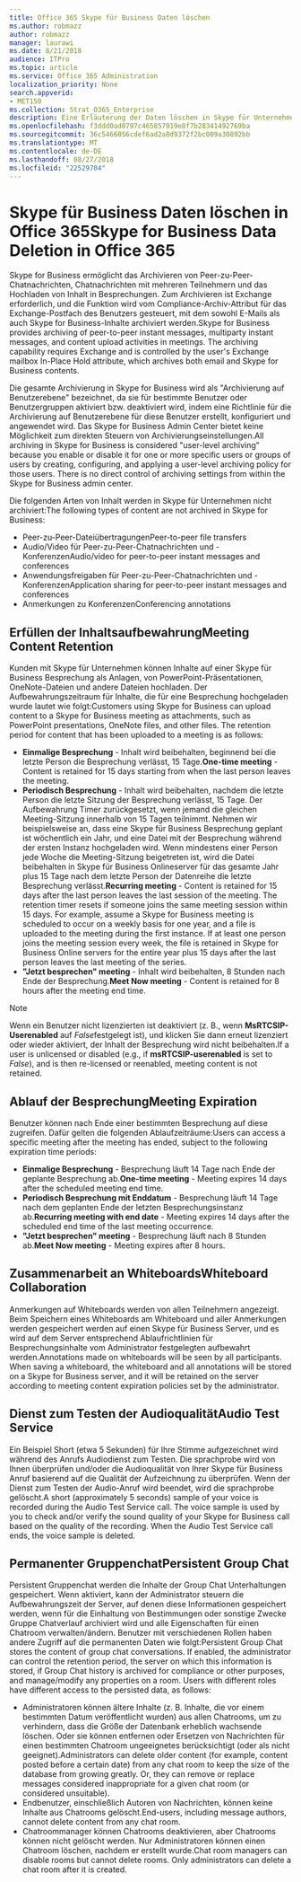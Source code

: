 ```yaml
---
title: Office 365 Skype für Business Daten löschen
ms.author: robmazz
author: robmazz
manager: laurawi
ms.date: 8/21/2018
audience: ITPro
ms.topic: article
ms.service: Office 365 Administration
localization_priority: None
search.appverid:
- MET150
ms.collection: Strat_O365_Enterprise
description: Eine Erläuterung der Daten löschen in Skype für Unternehmen.
ms.openlocfilehash: f3ddd0ad0797c465857919e8f7b28341492769ba
ms.sourcegitcommit: 36c5466056cdef6ad2a8d9372f2bc009a30892bb
ms.translationtype: MT
ms.contentlocale: de-DE
ms.lasthandoff: 08/27/2018
ms.locfileid: "22529704"
---
```

# <a name="skype-for-business-data-deletion-in-office-365"></a><span data-ttu-id="363b9-103">Skype für Business Daten löschen in Office 365</span><span class="sxs-lookup"><span data-stu-id="363b9-103">Skype for Business Data Deletion in Office 365</span></span>

<span data-ttu-id="363b9-p101">Skype for Business ermöglicht das Archivieren von Peer-zu-Peer-Chatnachrichten, Chatnachrichten mit mehreren Teilnehmern und das Hochladen von Inhalt in Besprechungen. Zum Archivieren ist Exchange erforderlich, und die Funktion wird vom Compliance-Archiv-Attribut für das Exchange-Postfach des Benutzers gesteuert, mit dem sowohl E-Mails als auch Skype for Business-Inhalte archiviert werden.</span><span class="sxs-lookup"><span data-stu-id="363b9-p101">Skype for Business provides archiving of peer-to-peer instant messages, multiparty instant messages, and content upload activities in meetings. The archiving capability requires Exchange and is controlled by the user's Exchange mailbox In-Place Hold attribute, which archives both email and Skype for Business contents.</span></span>

<span data-ttu-id="363b9-p102">Die gesamte Archivierung in Skype for Business wird als "Archivierung auf Benutzerebene" bezeichnet, da sie für bestimmte Benutzer oder Benutzergruppen aktiviert bzw. deaktiviert wird, indem eine Richtlinie für die Archivierung auf Benutzerebene für diese Benutzer erstellt, konfiguriert und angewendet wird. Das Skype for Business Admin Center bietet keine Möglichkeit zum direkten Steuern von Archivierungseinstellungen.</span><span class="sxs-lookup"><span data-stu-id="363b9-p102">All archiving in Skype for Business is considered "user-level archiving" because you enable or disable it for one or more specific users or groups of users by creating, configuring, and applying a user-level archiving policy for those users. There is no direct control of archiving settings from within the Skype for Business admin center.</span></span>

<span data-ttu-id="363b9-108">Die folgenden Arten von Inhalt werden in Skype für Unternehmen nicht archiviert:</span><span class="sxs-lookup"><span data-stu-id="363b9-108">The following types of content are not archived in Skype for Business:</span></span> 
- <span data-ttu-id="363b9-109">Peer-zu-Peer-Dateiübertragungen</span><span class="sxs-lookup"><span data-stu-id="363b9-109">Peer-to-peer file transfers</span></span>
- <span data-ttu-id="363b9-110">Audio/Video für Peer-zu-Peer-Chatnachrichten und -Konferenzen</span><span class="sxs-lookup"><span data-stu-id="363b9-110">Audio/video for peer-to-peer instant messages and conferences</span></span>
- <span data-ttu-id="363b9-111">Anwendungsfreigaben für Peer-zu-Peer-Chatnachrichten und -Konferenzen</span><span class="sxs-lookup"><span data-stu-id="363b9-111">Application sharing for peer-to-peer instant messages and conferences</span></span>
- <span data-ttu-id="363b9-112">Anmerkungen zu Konferenzen</span><span class="sxs-lookup"><span data-stu-id="363b9-112">Conferencing annotations</span></span> 

## <a name="meeting-content-retention"></a><span data-ttu-id="363b9-113">Erfüllen der Inhaltsaufbewahrung</span><span class="sxs-lookup"><span data-stu-id="363b9-113">Meeting Content Retention</span></span>
<span data-ttu-id="363b9-p103">Kunden mit Skype für Unternehmen können Inhalte auf einer Skype für Business Besprechung als Anlagen, von PowerPoint-Präsentationen, OneNote-Dateien und andere Dateien hochladen. Der Aufbewahrungszeitraum für Inhalte, die für eine Besprechung hochgeladen wurde lautet wie folgt:</span><span class="sxs-lookup"><span data-stu-id="363b9-p103">Customers using Skype for Business can upload content to a Skype for Business meeting as attachments, such as PowerPoint presentations, OneNote files, and other files. The retention period for content that has been uploaded to a meeting is as follows:</span></span>
- <span data-ttu-id="363b9-116">**Einmalige Besprechung** - Inhalt wird beibehalten, beginnend bei die letzte Person die Besprechung verlässt, 15 Tage.</span><span class="sxs-lookup"><span data-stu-id="363b9-116">**One-time meeting** - Content is retained for 15 days starting from when the last person leaves the meeting.</span></span>
- <span data-ttu-id="363b9-p104">**Periodisch Besprechung** - Inhalt wird beibehalten, nachdem die letzte Person die letzte Sitzung der Besprechung verlässt, 15 Tage. Der Aufbewahrung Timer zurückgesetzt, wenn jemand die gleichen Meeting-Sitzung innerhalb von 15 Tagen teilnimmt. Nehmen wir beispielsweise an, dass eine Skype für Business Besprechung geplant ist wöchentlich ein Jahr, und eine Datei mit der Besprechung während der ersten Instanz hochgeladen wird. Wenn mindestens einer Person jede Woche die Meeting-Sitzung beigetreten ist, wird die Datei beibehalten in Skype für Business Onlineserver für das gesamte Jahr plus 15 Tage nach dem letzte Person der Datenreihe die letzte Besprechung verlässt.</span><span class="sxs-lookup"><span data-stu-id="363b9-p104">**Recurring meeting** - Content is retained for 15 days after the last person leaves the last session of the meeting. The retention timer resets if someone joins the same meeting session within 15 days. For example, assume a Skype for Business meeting is scheduled to occur on a weekly basis for one year, and a file is uploaded to the meeting during the first instance. If at least one person joins the meeting session every week, the file is retained in Skype for Business Online servers for the entire year plus 15 days after the last person leaves the last meeting of the series.</span></span>
- <span data-ttu-id="363b9-121">**"Jetzt besprechen" meeting** - Inhalt wird beibehalten, 8 Stunden nach Ende der Besprechung.</span><span class="sxs-lookup"><span data-stu-id="363b9-121">**Meet Now meeting** - Content is retained for 8 hours after the meeting end time.</span></span>

> [!NOTE]
> <span data-ttu-id="363b9-122">Wenn ein Benutzer nicht lizenzierten ist deaktiviert (z. B., wenn **MsRTCSIP-Userenabled** auf *False*festgelegt ist), und klicken Sie dann erneut lizenziert oder wieder aktiviert, der Inhalt der Besprechung wird nicht beibehalten.</span><span class="sxs-lookup"><span data-stu-id="363b9-122">If a user is unlicensed or disabled (e.g., if **msRTCSIP-userenabled** is set to *False*), and is then re-licensed or reenabled, meeting content is not retained.</span></span>

## <a name="meeting-expiration"></a><span data-ttu-id="363b9-123">Ablauf der Besprechung</span><span class="sxs-lookup"><span data-stu-id="363b9-123">Meeting Expiration</span></span>
<span data-ttu-id="363b9-124">Benutzer können nach Ende einer bestimmten Besprechung auf diese zugreifen. Dafür gelten die folgenden Ablaufzeiträume:</span><span class="sxs-lookup"><span data-stu-id="363b9-124">Users can access a specific meeting after the meeting has ended, subject to the following expiration time periods:</span></span>
- <span data-ttu-id="363b9-125">**Einmalige Besprechung** - Besprechung läuft 14 Tage nach Ende der geplante Besprechung ab.</span><span class="sxs-lookup"><span data-stu-id="363b9-125">**One-time meeting** - Meeting expires 14 days after the scheduled meeting end time.</span></span>
- <span data-ttu-id="363b9-126">**Periodisch Besprechung mit Enddatum** - Besprechung läuft 14 Tage nach dem geplanten Ende der letzten Besprechungsinstanz ab.</span><span class="sxs-lookup"><span data-stu-id="363b9-126">**Recurring meeting with end date** - Meeting expires 14 days after the scheduled end time of the last meeting occurrence.</span></span>
- <span data-ttu-id="363b9-127">**"Jetzt besprechen" meeting** - Besprechung läuft nach 8 Stunden ab.</span><span class="sxs-lookup"><span data-stu-id="363b9-127">**Meet Now meeting** - Meeting expires after 8 hours.</span></span>

## <a name="whiteboard-collaboration"></a><span data-ttu-id="363b9-128">Zusammenarbeit an Whiteboards</span><span class="sxs-lookup"><span data-stu-id="363b9-128">Whiteboard Collaboration</span></span>
<span data-ttu-id="363b9-p105">Anmerkungen auf Whiteboards werden von allen Teilnehmern angezeigt. Beim Speichern eines Whiteboards am Whiteboard und aller Anmerkungen werden gespeichert werden auf einen Skype für Business Server, und es wird auf dem Server entsprechend Ablaufrichtlinien für Besprechungsinhalte vom Administrator festgelegten aufbewahrt werden.</span><span class="sxs-lookup"><span data-stu-id="363b9-p105">Annotations made on whiteboards will be seen by all participants. When saving a whiteboard, the whiteboard and all annotations will be stored on a Skype for Business server, and it will be retained on the server according to meeting content expiration policies set by the administrator.</span></span>

## <a name="audio-test-service"></a><span data-ttu-id="363b9-131">Dienst zum Testen der Audioqualität</span><span class="sxs-lookup"><span data-stu-id="363b9-131">Audio Test Service</span></span>
<span data-ttu-id="363b9-p106">Ein Beispiel Short (etwa 5 Sekunden) für Ihre Stimme aufgezeichnet wird während des Anrufs Audiodienst zum Testen. Die sprachprobe wird von Ihnen überprüfen und/oder die Audioqualität von Ihrer Skype für Business Anruf basierend auf die Qualität der Aufzeichnung zu überprüfen. Wenn der Dienst zum Testen der Audio-Anruf wird beendet, wird die sprachprobe gelöscht.</span><span class="sxs-lookup"><span data-stu-id="363b9-p106">A short (approximately 5 seconds) sample of your voice is recorded during the Audio Test Service call. The voice sample is used by you to check and/or verify the sound quality of your Skype for Business call based on the quality of the recording. When the Audio Test Service call ends, the voice sample is deleted.</span></span>

## <a name="persistent-group-chat"></a><span data-ttu-id="363b9-135">Permanenter Gruppenchat</span><span class="sxs-lookup"><span data-stu-id="363b9-135">Persistent Group Chat</span></span>
<span data-ttu-id="363b9-p107">Persistent Gruppenchat werden die Inhalte der Group Chat Unterhaltungen gespeichert. Wenn aktiviert, kann der Administrator steuern die Aufbewahrungszeit der Server, auf denen diese Informationen gespeichert werden, wenn für die Einhaltung von Bestimmungen oder sonstige Zwecke Gruppe Chatverlauf archiviert wird und alle Eigenschaften für einen Chatroom verwalten/ändern. Benutzer mit verschiedenen Rollen haben andere Zugriff auf die permanenten Daten wie folgt:</span><span class="sxs-lookup"><span data-stu-id="363b9-p107">Persistent Group Chat stores the content of group chat conversations. If enabled, the administrator can control the retention period, the server on which this information is stored, if Group Chat history is archived for compliance or other purposes, and manage/modify any properties on a room. Users with different roles have different access to the persisted data, as follows:</span></span>
- <span data-ttu-id="363b9-p108">Administratoren können ältere Inhalte (z. B. Inhalte, die vor einem bestimmten Datum veröffentlicht wurden) aus allen Chatrooms, um zu verhindern, dass die Größe der Datenbank erheblich wachsende löschen. Oder sie können entfernen oder Ersetzen von Nachrichten für einen bestimmten Chatroom ungeeignetes berücksichtigt (oder als nicht geeignet).</span><span class="sxs-lookup"><span data-stu-id="363b9-p108">Administrators can delete older content (for example, content posted before a certain date) from any chat room to keep the size of the database from growing greatly. Or, they can remove or replace messages considered inappropriate for a given chat room (or considered unsuitable).</span></span>
- <span data-ttu-id="363b9-141">Endbenutzer, einschließlich Autoren von Nachrichten, können keine Inhalte aus Chatrooms gelöscht.</span><span class="sxs-lookup"><span data-stu-id="363b9-141">End-users, including message authors, cannot delete content from any chat room.</span></span>
- <span data-ttu-id="363b9-p109">Chatroommanager können Chatrooms deaktivieren, aber Chatrooms können nicht gelöscht werden. Nur Administratoren können einen Chatroom löschen, nachdem er erstellt wurde.</span><span class="sxs-lookup"><span data-stu-id="363b9-p109">Chat room managers can disable rooms but cannot delete rooms. Only administrators can delete a chat room after it is created.</span></span>